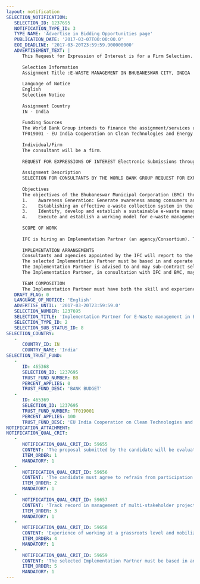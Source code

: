 ```yaml
---
layout: notification
SELECTION_NOTIFICATION: 
   SELECTION_ID: 1237695
   NOTIFICATION_TYPE_ID: 3
   TYPE_NAME: 'Advertise in Bidding Opportunities page'
   PUBLICATION_DATE: '2017-03-07T00:00:00.0'
   EOI_DEADLINE: '2017-03-20T23:59:59.900000000'
   ADVERTISEMENT_TEXT: |
      This Request for Expression of Interest is for a Firm Selection. Please log in as a valid Firm User if you wish to express interest in this selection.
      
      Selection Information
      Assignment Title :E-WASTE MANAGEMENT IN BHUBANESWAR CITY, INDIA
      
      Language of Notice 
      English 
      Selection Notice 
      
      Assignment Country 
      IN - India 
      
      Funding Sources 
      The World Bank Group intends to finance the assignment/services under: 
      TF019001 - EU India Cooperation on Clean Technologies and Energy Efficiencies for Eco-Cities Trust Fund 
      
      Individual/Firm 
      The consultant will be a firm. 
      
      REQUEST FOR EXPRESSIONS OF INTEREST Electronic Submissions through World Bank Group eConsultant2 https://wbgeconsult2.worldbank.org/wbgec/index.html
      
      Assignment Description 
      SELECTION FOR CONSULTANTS BY THE WORLD BANK GROUP REQUEST FOR EXPRESSIONS OF INTEREST 
      
      Objectives
      The objectives of the Bhubaneswar Municipal Corporation (BMC) through this project include:
      1.	Awareness Generation: Generate awareness among consumers and households regarding e-waste so as to increase collection volumes and responsible waste practices.
      2.	Establishing an effective e-waste collection system in the city: With the active participation of the manufacturers of electronic items (which generate e-waste), this network must facilitate responsible e-waste collection from households, businesses and other key points of the product value chain. The collected waste is to be channelized to authorized recyclers and dismantlers.
      3.	Identify, develop and establish a sustainable e-waste management ecosystem consisting of stakeholders such as, but not limited to: Collectors, Industry Associations, Manufacturers, Recyclers, Grassroots and implementation organizations, Government, subject matter experts etc. so as to implement a long-term e-waste management platform in the city.
      4.	Execute and establish a working model for e-waste management in Bhubaneswar with the aim of incorporating best practices in e-waste management and demonstrating effective implementation of the E-Waste (Management) Rules, 2016
      
      SCOPE OF WORK 
      
      IFC is hiring an Implementation Partner (an agency/Consortium). The Implementation Partner will be responsible for supporting the Client in executing the on-ground design and Implementation of a sustainable e-waste solution which is inclusive of all stakeholders. The Implementation Partner will be based in and will operate from Bhubaneswar throughout the duration of the project.
      
      IMPLEMENTATION ARRANGEMENTS
      Consultants and agencies appointed by the IFC will report to the IFC Task Team. All deliverables shall be formally reviewed and approved by this Task Team, in consultation with BMC.
      The selected Implementation Partner must be based in and operate from Bhubaneswar. The Implementation Partner will participate in regular consultations with the Bhubaneswar Municipal Corporation and may be required to have ongoing presence at the BMC offices.
      The Implementation Partner is advised to and may sub-contract select activities that are beyond its core competency. However, the responsibility for these activities remain with the selected Implementation Partner. The selection and sub-contracting of such activities must be done in consultation with IFC and BMC. 
      The Implementation Partner, in consultation with IFC and BMC, may appoint external advisors/consultants to advise and support the project. The selected Implementation Partner must cooperate with any advisor/consultant appointed by the BMC and IFC.
      
      TEAM COMPOSITION
      The Implementation Partner must have both the skill and experience necessary to undertake the range of tasks set out in these terms of reference. The candidate should demonstrate that it has experience with waste management, preferably in e-waste. The candidate must also include in its proposal the key team members who will be working on the project as well as tasks/components which it will outsource/sub-contract. Please include in the required proposed Implementation Plan the entity/individual who will be responsible to implement each individual activity mentioned above.
   DRAFT_FLAG: 0
   LANGUAGE_OF_NOTICE: 'English'
   ADVERTISE_UNTIL: '2017-03-20T23:59:59.0'
   SELECTION_NUMBER: 1237695
   SELECTION_TITLE: 'Implementation Partner for E-Waste management in Bhubaneswar city'
   SELECTION_TYPE_ID: 2
   SELECTION_SUB_STATUS_ID: 8
SELECTION_COUNTRY: 
   - 
      COUNTRY_ID: IN
      COUNTRY_NAME: 'India'
SELECTION_TRUST_FUND: 
   - 
      ID: 465368
      SELECTION_ID: 1237695
      TRUST_FUND_NUMBER: BB
      PERCENT_APPLIES: 0
      TRUST_FUND_DESC: 'BANK BUDGET'
   - 
      ID: 465369
      SELECTION_ID: 1237695
      TRUST_FUND_NUMBER: TF019001
      PERCENT_APPLIES: 100
      TRUST_FUND_DESC: 'EU India Cooperation on Clean Technologies and Energy Effeciencies for Eco-Cities Trust Fund'
NOTIFICATION_ATTACHMENT: 
NOTIFICATION_QUAL_CRIT: 
   - 
      NOTIFICATION_QUAL_CRIT_ID: 59655
      CONTENT: 'The proposal submitted by the candidate will be evaluated based on proposals relevance to the Key Activities descried in the Scope of Work above. Therefore, the candidate must submit a Proposed Implementation Plan as part of the proposal. The Proposed Implementation Plan must provide the candidates proposed strategy to address the Key Activities.'
      ITEM_ORDER: 1
      MANDATORY: 1
   - 
      NOTIFICATION_QUAL_CRIT_ID: 59656
      CONTENT: 'The candidate must agree to refrain from participation in any activities that pose a conflict of interest during the period of the contract.'
      ITEM_ORDER: 2
      MANDATORY: 1
   - 
      NOTIFICATION_QUAL_CRIT_ID: 59657
      CONTENT: 'Track record in management of multi-stakeholder projects and implementation. It is preferred that the candidate be able to demonstrate, through the proposal, that his/her organization, is capable of collaborating with relevant local stakeholders'
      ITEM_ORDER: 3
      MANDATORY: 1
   - 
      NOTIFICATION_QUAL_CRIT_ID: 59658
      CONTENT: 'Experience of working at a grassroots level and mobilizing communities'
      ITEM_ORDER: 4
      MANDATORY: 1
   - 
      NOTIFICATION_QUAL_CRIT_ID: 59659
      CONTENT: 'The selected Implementation Partner must be based in and operate from Bhubaneswar during the tenure of the project.'
      ITEM_ORDER: 5
      MANDATORY: 1
---
```

